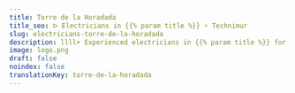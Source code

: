 ```yaml
---
title: Torre de la Horadada
title_seo: ᐅ Electricians in {{% param title %}} ⚡️ Technimur
slug: electricians-torre-de-la-horadada
description: llll➤ Experienced electricians in {{% param title %}} for all your electrical needs. Fast, efficient and reliable service ✅ Contact us!
image: logo.png
draft: false
noindex: false
translationKey: torre-de-la-horadada
---
```

